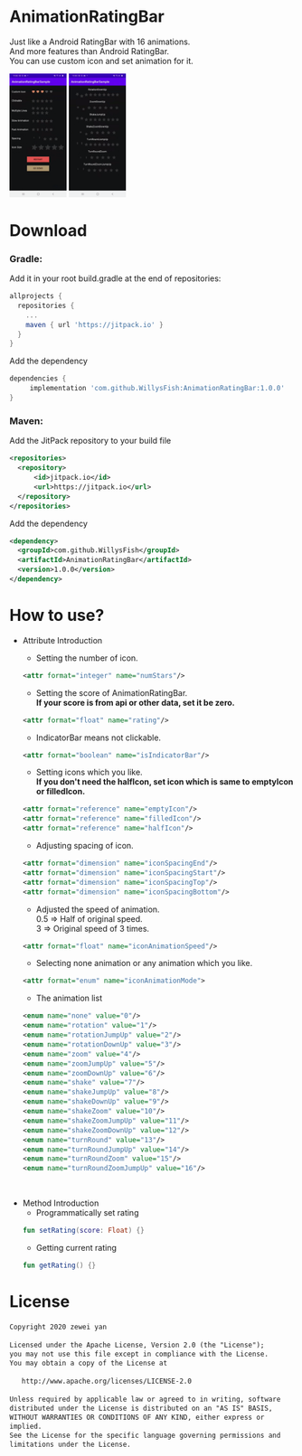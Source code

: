 
# AnimationRatingBar
Just like a Android RatingBar with 16 animations.  
And more features than Android RatingBar.  
You can use custom icon and set animation for it.  

<img src="https://github.com/WillysFish/AnimationRatingBar/blob/main/sample.gif" height="20%" width="20%" > <img src="https://github.com/WillysFish/AnimationRatingBar/blob/main/animation_damo.gif" height="20%" width="20%" >

# Download
### Gradle:  
Add it in your root build.gradle at the end of repositories:
```gradle
allprojects {
  repositories {
    ...
    maven { url 'https://jitpack.io' }
  }
}
```
Add the dependency
```gradle
dependencies {
	 implementation 'com.github.WillysFish:AnimationRatingBar:1.0.0'
}
```
### Maven:
Add the JitPack repository to your build file
```xml
<repositories>
  <repository>
      <id>jitpack.io</id>
      <url>https://jitpack.io</url>
  </repository>
</repositories>
```
Add the dependency
```xml
<dependency>
  <groupId>com.github.WillysFish</groupId>
  <artifactId>AnimationRatingBar</artifactId>
  <version>1.0.0</version>
</dependency>
```

# How to use? 
  - Attribute Introduction
	  - Setting the number of icon.
	  ```xml
	  <attr format="integer" name="numStars"/>
	  ``` 
	  
	  - Setting the score of AnimationRatingBar.  
	    __If your score is from api or other data, set it be zero.__
	  ```xml
	  <attr format="float" name="rating"/>
	  ```
	  
	  - IndicatorBar means not clickable.
	  ```xml
	  <attr format="boolean" name="isIndicatorBar"/>
	  ```
	  

	  - Setting icons which you like.  
	  __If you don't need the halfIcon, set icon which is same to emptyIcon or filledIcon.__
	  ```xml
	  <attr format="reference" name="emptyIcon"/>
	  <attr format="reference" name="filledIcon"/>
	  <attr format="reference" name="halfIcon"/>
	  ```
	  
	  - Adjusting spacing of icon.
	  ```xml
	  <attr format="dimension" name="iconSpacingEnd"/>
	  <attr format="dimension" name="iconSpacingStart"/>
	  <attr format="dimension" name="iconSpacingTop"/>
	  <attr format="dimension" name="iconSpacingBottom"/>
	  ```
	  
	  - Adjusted the speed of animation.  
	  0.5 => Half of original speed.  
	  3 => Original speed of 3 times.
	  ```xml
	  <attr format="float" name="iconAnimationSpeed"/>
	  ```
	  
	  - Selecting none animation or any animation which you like.
	  ```xml
	  <attr format="enum" name="iconAnimationMode">
	  ```

    - The animation list
    ```xml
    <enum name="none" value="0"/>  
    <enum name="rotation" value="1"/>  
    <enum name="rotationJumpUp" value="2"/>  
    <enum name="rotationDownUp" value="3"/>  
    <enum name="zoom" value="4"/>  
    <enum name="zoomJumpUp" value="5"/>  
    <enum name="zoomDownUp" value="6"/>  
    <enum name="shake" value="7"/>  
    <enum name="shakeJumpUp" value="8"/>  
    <enum name="shakeDownUp" value="9"/>  
    <enum name="shakeZoom" value="10"/>  
    <enum name="shakeZoomJumpUp" value="11"/>  
    <enum name="shakeZoomDownUp" value="12"/>  
    <enum name="turnRound" value="13"/>  
    <enum name="turnRoundJumpUp" value="14"/>  
    <enum name="turnRoundZoom" value="15"/>  
    <enum name="turnRoundZoomJumpUp" value="16"/>
    ```
&nbsp;

- Method Introduction
	- Programmatically set rating
	```kotlin
	fun setRating(score: Float) {}
	```
	- Getting current rating
	```kotlin
	fun getRating() {}
	```
		  

  

# License
```
Copyright 2020 zewei yan

Licensed under the Apache License, Version 2.0 (the "License");
you may not use this file except in compliance with the License.
You may obtain a copy of the License at

   http://www.apache.org/licenses/LICENSE-2.0

Unless required by applicable law or agreed to in writing, software
distributed under the License is distributed on an "AS IS" BASIS,
WITHOUT WARRANTIES OR CONDITIONS OF ANY KIND, either express or implied.
See the License for the specific language governing permissions and
limitations under the License.
```


